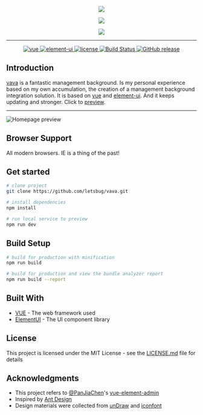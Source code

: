 <p align="center">
  <img src="https://github.com/letsbug/vava/raw/master/static/images/logo.png"/>
</p>
<p align="center">
  <img src="https://github.com/letsbug/vava/raw/master/static/images/title.png"/>
</p>
<p align="center">
  <img src="https://github.com/letsbug/vava/raw/master/static/images/subtitle.png"/>
</p>

<hr />

<p align="center">
  <a href="https://github.com/vuejs/vue">
    <img src="https://img.shields.io/badge/vue-2.5.22-brightgreen.svg" alt="vue">
  </a>
  <a href="https://github.com/ElemeFE/element">
    <img src="https://img.shields.io/badge/element--ui-2.4.11-brightgreen.svg" alt="element-ui">
  </a>
  <a href="https://github.com/letsbug/vava/blob/master/LICENSE">
    <img src="https://img.shields.io/github/license/letsbug/vava.svg" alt="license">
  </a>
  <a href="https://www.travis-ci.org/letsbug/vava">
    <img src="https://www.travis-ci.org/letsbug/vava.svg?branch=master" alt="Build Status">
  </a>
  <a href="https://github.com/letsbug/vava/releases">
    <img src="https://img.shields.io/github/release/letsbug/vava.svg" alt="GitHub release">
  </a>
</p>

## Introduction

[vava](https://github.com/letsbug/vava) is a fantastic management background. Is my personal experience based on my own accumulation, the creation of a management background integration solution. It is based on [vue](https://github.com/vuejs/vue) and [element-ui](https://github.com/ElemeFE/element). And it keeps updating and stronger. Click to [preview](https://letsbug.github.io/vava/).

***
<p><img src="https://github.com/letsbug/vava/raw/master/static/images/homepage-preview.png" alt="Homepage preview"></p>

## Browser Support
All modern browsers. IE is a thing of the past!

## Get started

```bash
# clone project
git clone https://github.com/letsbug/vava.git

# install dependencies
npm install

# run local service to preview
npm run dev
```

## Build Setup

```bash
# build for production with minification
npm run build

# build for production and view the bundle analyzer report
npm run build --report
```

## Built With
* [VUE](https://vuejs.org/) - The web framework used
* [ElementUI](http://element.eleme.io) - The UI component library

## License
This project is licensed under the MIT License - see the [LICENSE.md](https://github.com/letsbug/vava/blob/master/LICENSE) file for details

## Acknowledgments
* This project refers to [@PanJiaChen](https://github.com/PanJiaChen)'s [vue-element-admin](https://github.com/PanJiaChen/vue-element-admin)
* Inspired by [Ant Design](https://preview.pro.ant.design/dashboard/analysis)
* Design materials were collected from [unDraw](https://undraw.co/) and [iconfont](https://www.iconfont.cn/)
